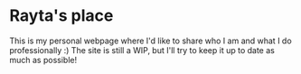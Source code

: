 # Rayta's place

This is my personal webpage where I'd like to share who I am and what I do professionally :) 
The site is still a WIP, but I'll try to keep it up to date as much as possible!
